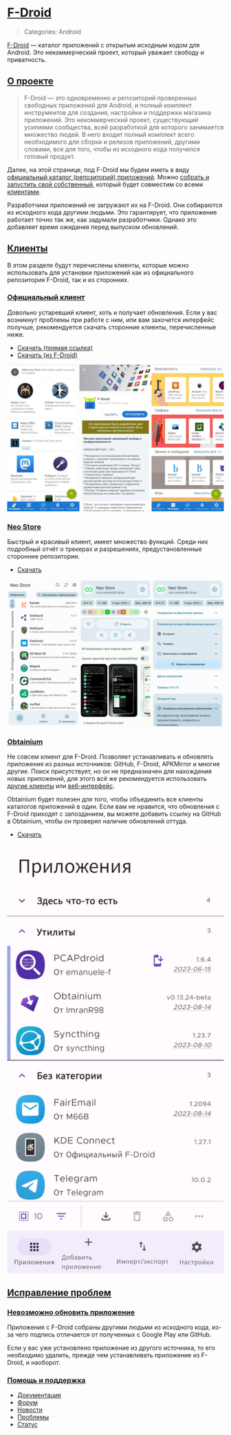 # [F-Droid](#f-droid)
> Categories: Android

[F-Droid](https://f-droid.org) — каталог приложений с открытым исходным кодом
для Android. Это некоммерческий проект, который уважает свободу и приватность.

## [О проекте](#about)

> F-Droid — это одновременно и репозиторий проверенных свободных приложений для
Android, и полный комплект инструментов для создания, настройки и поддержки
магазина приложений. Это некоммерческий проект, существующий усилиями
сообщества, всей разработкой для которого занимается множество людей. В него
входит полный комплект всего необходимого для сборки и релизов приложений,
другими словами, все для того, чтобы из исходного кода получился готовый
продукт.

Далее, на этой странице, под F-Droid мы будем иметь в виду [официальный
каталог (репозиторий) приложений](https://f-droid.org/en/packages). Можно
[собрать и запустить свой собственный](https://gitlab.com/fdroid), который
будет совместим со всеми [клиентами](#clients).

Разработчики приложений не загружают их на F-Droid. Они собираются из
исходного кода другими людьми. Это гарантирует, что приложение работает точно
так же, как задумали разработчики. Однако это добавляет время ожидания перед
выпуском обновлений.

## [Клиенты](#clients)

В этом разделе будут перечислены клиенты, которые можно использовать для
установки приложений как из официального репозитория F-Droid, так и из
сторонних.

### [Официальный клиент](#f-droid-official)

Довольно устаревший клиент, хоть и получает обновления. Если у вас возникнут
проблемы при работе с ним, или вам захочется интерфейс получше, рекомендуется скачать
сторонние клиенты, перечисленные ниже.

- [Скачать (прямая ссылка)](https://f-droid.org/F-Droid.apk)
- [Скачать (из F-Droid)](https://f-droid.org/packages/org.fdroid.fdroid)

![Скриншоты официального клиента F-Droid](/media/f-droid_official.jpg)

### [Neo Store](#neo-store)

Быстрый и красивый клиент, имеет множество функций. Среди них подробный отчёт
о трекерах и разрешениях, предустановленные сторонние репозитории.

- [Скачать](https://f-droid.org/packages/com.machiav3lli.fdroid)

![Скриншоты Neo Store](/media/f-droid_neo_store.jpg)

### [Obtainium](#obtainium)

Не совсем клиент для F-Droid. Позволяет устанавливать и обновлять приложения из
разных источников: GitHub, F-Droid, APKMirror и многие другие. Поиск
присутствует, но он не предназначен для нахождения новых приложений, для этого
всё же рекомендуется использовать [другие клиенты](#Клиенты) или
[веб-интерфейс](https://f-droid.org/packages).

Obtainium будет полезен для того, чтобы объединить все клиенты каталогов
приложений в один. Если вам не нравится, что обновления с F-Droid приходят с
запозданием, вы можете добавить ссылку на GitHub в Obtainium, чтобы он проверял
наличие обновлений оттуда.

- [Скачать](https://github.com/ImranR98/Obtainium/releases)

![Скриншоты Obtainium](/media/f-droid_obtainium.jpg)

## [Исправление проблем](#troubleshooting)

### [Невозможно обновить приложение](#unable-to-update)

Приложения с F-Droid собраны другими людьми из исходного кода, из-за чего
подпись отличается от полученных с Google Play или GitHub.

Если у вас уже установлено приложение из другого источника, то его необходимо
удалить, прежде чем устанавливать приложение из F-Droid, и наоборот.

### [Помощь и поддержка](#support)

- [Документация](https://f-droid.org/docs)
- [Форум](https://forum.f-droid.org)
- [Новости](https://f-droid.org/news)
- [Проблемы](https://f-droid.org/issues)
- [Статус](https://fdroidstatus.org/status/fdroid)
